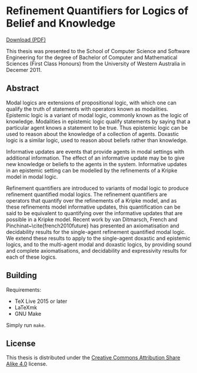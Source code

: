 Refinement Quantifiers for Logics of Belief and Knowledge
=========================================================

[Download (PDF)](https://github.com/jameshales/honours-thesis/releases/tag/final)

This thesis was presented to the School of Computer Science and Software
Engineering for the degree of Bachelor of Computer and Mathematical Sciences
(First Class Honours) from the University of Western Australia in Decemer 2011.

Abstract
--------

Modal logics are extensions of propositional logic, with which one can qualify
the truth of statements with operators known as modalities. Epistemic logic is a
variant of modal logic, commonly known as the logic of knowledge. Modalities in
epistemic logic qualify statements by saying that a particular agent knows a
statement to be true. Thus epistemic logic can be used to reason about the
knowledge of a collection of agents. Doxastic logic is a similar logic, used to
reason about beliefs rather than knowledge.

Informative updates are events that provide agents in modal settings with
additional information. The effect of an informative update may be to give new
knowledge or beliefs to the agents in the system. Informative updates in an
epistemic setting can be modelled by the refinements of a Kripke model in modal
logic.

Refinement quantifiers are introduced to variants of modal logic to produce
refinement quantified modal logics. The refinement quantifiers are operators
that quantify over the refinements of a Kripke model, and as these refinements
model informative updates, this quantification can be said to be equivalent to
quantifying over the informative updates that are possible in a Kripke model.
Recent work by van Ditmarsch, French and Pinchinat~\cite{french2010future} has
presented an axiomatisation and decidability results for the single-agent
refinement quantified modal logic. We extend these results to apply to the
single-agent doxastic and epistemic logics, and to the multi-agent modal and
doxastic logics, by providing sound and complete axiomatisations, and
decidability and expressivity results for each of these logics.

Building
--------

Requirements:

- TeX Live 2015 or later
- LaTeXmk
- GNU Make

Simply run `make`.

License
-------

This thesis is distributed under the [Creative Commons Attribution Share Alike
4.0](https://creativecommons.org/licenses/by-sa/4.0/) license.
